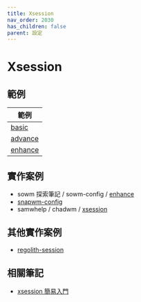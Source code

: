 ```yaml
---
title: Xsession
nav_order: 2030
has_children: false
parent: 設定
---
```



# Xsession

## 範例

| 範例 |
| --- |
| [basic](https://github.com/samwhelp/note-about-i3wm/tree/gh-pages/_demo/config/i3wm-xsession/basic) |
| [advance](https://github.com/samwhelp/note-about-i3wm/tree/gh-pages/_demo/config/i3wm-xsession/advance) |
| [enhance](https://github.com/samwhelp/note-about-i3wm/tree/gh-pages/_demo/config/i3wm-xsession/enhance) |

## 實作案例

* sowm 探索筆記 / sowm-config / [enhance](https://github.com/samwhelp/note-about-sowm/tree/gh-pages/_demo/config/sowm-config/enhance/asset/xsession)
* [snapwm-config](https://github.com/samwhelp/snapwm-config/tree/main/asset/xsession)
* samwhelp / chadwm / [xsession](https://github.com/samwhelp/chadwm/tree/main/xsession)


## 其他實作案例

* [regolith-session](https://github.com/regolith-linux/regolith-session)


## 相關筆記

* [xsession 簡易入門](https://samwhelp.github.io/note-about-xsession/)
